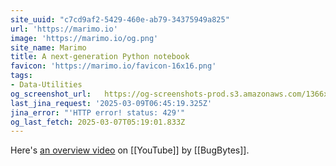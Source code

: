 ```yaml
---
site_uuid: "c7cd9af2-5429-460e-ab79-34375949a825"
url: 'https://marimo.io'
image: 'https://marimo.io/og.png'
site_name: Marimo
title: A next-generation Python notebook
favicon: 'https://marimo.io/favicon-16x16.png'
tags:
- Data-Utilities
og_screenshot_url:   https://og-screenshots-prod.s3.amazonaws.com/1366x768/80/false/90a2899db32d4d92e654163dd0e81572bdfddd9d27666401f93cabd68e6ba5a0.jpeg
last_jina_request: '2025-03-09T06:45:19.325Z'
jina_error: "'HTTP error! status: 429'"
og_last_fetch: 2025-03-07T05:19:01.833Z
---
```

Here's [an overview video](https://youtu.be/XoArtLKPJ2I?si=V3yg6PM34tgr3JUF) on [[YouTube]] by [[BugBytes]].



